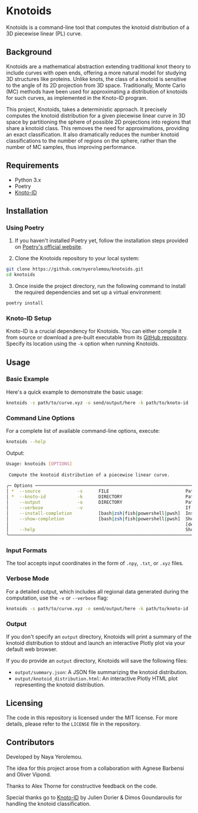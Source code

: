 # Knotoids

Knotoids is a command-line tool that computes the knotoid distribution of a 3D piecewise linear (PL) curve.

## Background

Knotoids are a mathematical abstraction extending traditional knot theory to include curves with open ends, offering a more natural model for studying 3D structures like proteins. Unlike knots, the class of a knotoid is sensitive to the angle of its 2D projection from 3D space. Traditionally, Monte Carlo (MC) methods have been used for approximating a distribution of knotoids for such curves, as implemented in the Knoto-ID program.

This project, Knotoids, takes a deterministic approach. It precisely computes the knotoid distribution for a given piecewise linear curve in 3D space by partitioning the sphere of possible 2D projections into regions that share a knotoid class. This removes the need for approximations, providing an exact classification. It also dramatically reduces the number knotoid classifications to the number of regions on the sphere, rather than the number of MC samples, thus improving performance.

## Requirements

- Python 3.x
- Poetry
- [Knoto-ID](https://github.com/sib-swiss/Knoto-ID)

## Installation

### Using Poetry

1. If you haven't installed Poetry yet, follow the installation steps provided on [Poetry's official website](https://python-poetry.org/docs/#installation).

2. Clone the Knotoids repository to your local system:

```bash
git clone https://github.com/nyerolemou/knotoids.git
cd knotoids
```

3. Once inside the project directory, run the following command to install the required dependencies and set up a virtual environment:

```bash
poetry install
```

### Knoto-ID Setup

Knoto-ID is a crucial dependency for Knotoids. You can either compile it from source or download a pre-built executable from its [GitHub repository](https://github.com/sib-swiss/Knoto-ID). Specify its location using the `-k` option when running Knotoids.

## Usage

### Basic Example

Here's a quick example to demonstrate the basic usage:

```bash
knotoids -s path/to/curve.xyz -o send/output/here -k path/to/knoto-id
```

### Command Line Options

For a complete list of available command-line options, execute:

```bash
knotoids --help
```

Output:

```bash
Usage: knotoids [OPTIONS]                                                                                                                              
                                                                                                                                                        
 Compute the knotoid distribution of a piecewise linear curve.                                                                                          
                                                                                                                                                        
╭─ Options ────────────────────────────────────────────────────────────────────────────────────────────────────────────────────────────────────────────╮
│ *  --source              -s      FILE                             Path to the PL curve coordinates. [default: None] [required]                       │
│ *  --knoto-id            -k      DIRECTORY                        Path to Knoto-ID root directory. [default: None] [required]                        │
│    --output              -o      DIRECTORY                        Path to output directory. [default: None]                                          │
│    --verbose             -v                                       If True, save all region data.                                                     │
│    --install-completion          [bash|zsh|fish|powershell|pwsh]  Install completion for the specified shell. [default: None]                        │
│    --show-completion             [bash|zsh|fish|powershell|pwsh]  Show completion for the specified shell, to copy it or customize the installation. │
│                                                                   [default: None]                                                                    │
│    --help                                                         Show this message and exit.                                                        │
╰──────────────────────────────────────────────────────────────────────────────────────────────────────────────────────────────────────────────────────╯
```

### Input Formats

The tool accepts input coordinates in the form of `.npy`, `.txt`, or `.xyz` files.

### Verbose Mode

For a detailed output, which includes all regional data generated during the computation, use the `-v` or `--verbose` flag:

```bash
knotoids -s path/to/curve.xyz -o send/output/here -k path/to/knoto-id -v
```

### Output

If you don't specify an `output` directory, Knotoids will print a summary of the knotoid distribution to stdout and launch an interactive Plotly plot via your default web browser.

If you do provide an `output` directory, Knotoids will save the following files:

- `output/summary.json`: A JSON file summarizing the knotoid distribution.
- `output/knotoid_distribution.html`: An interactive Plotly HTML plot representing the knotoid distribution.

## Licensing

The code in this repository is licensed under the MIT license. For more details, please refer to the `LICENSE` file in the repository.

## Contributors

Developed by Naya Yerolemou.

The idea for this project arose from a collaboration with Agnese Barbensi and Oliver Vipond.

Thanks to Alex Thorne for constructive feedback on the code.

Special thanks go to [Knoto-ID](https://github.com/sib-swiss/Knoto-ID) by Julien Dorier & Dimos Goundaroulis for handling the knotoid classification.
